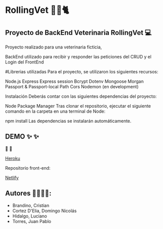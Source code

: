 # RollingVet 🐶🐱🐈

## Proyecto de BackEnd Veterinaria RollingVet 💻

Proyecto realizado para una veterinaria ficticia,

BackEnd utilizado para recibir y responder las peticiones del CRUD y el Login del FrontEnd


#Librerias utilizadas
Para el proyecto, se utilizaron los siguientes recursos:


Node.js
Express
Express session
Bcrypt
Dotenv
Mongoose
Morgan
Passport & Passport-local
Path
Cors
Nodemon (en development)


Instalación
Deberás contar con las siguientes dependencias del proyecto:

Node Package Manager
Tras clonar el repositorio, ejecutar el siguiente comando en la carpeta en una terminal de Node:

npm install
Las dependencias se instalarán automáticamente.


## DEMO ✨ ✨

🔗 🔗

[Heroku](https://git.heroku.com/rollingvetbackend.git)

Repositorio front-end: 

[Netlify](https://login.justucuman.gov.ar/login)



## Autores 👩‍💻👩‍💻:

- Brandino, Cristian
- Cortez D'Elia, Domingo Nicolás
- Hidalgo, Luciano
- Torres, Juan Pablo